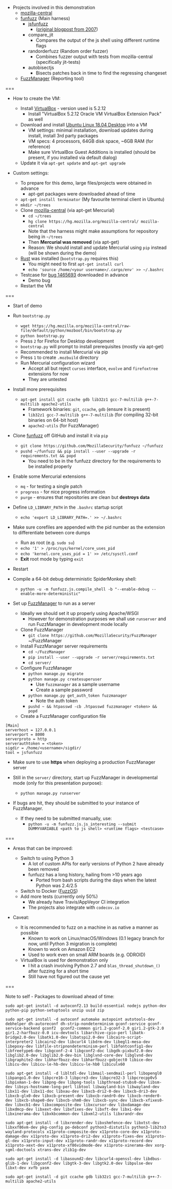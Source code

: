 * Projects involved in this demonstration
  * [mozilla-central](https://hg.mozilla.org/mozilla-central/)
  * [funfuzz](https://github.com/MozillaSecurity/funfuzz) (Main harness)
    * [jsfunfuzz](https://github.com/MozillaSecurity/funfuzz/tree/master/src/funfuzz/js/jsfunfuzz)
      * ([original blogpost from 2007](https://www.squarefree.com/2007/08/02/introducing-jsfunfuzz/))
    * compare_jit
      * Compares the output of the js shell using different runtime flags
    * randorderfuzz (Random order fuzzer)
      * Combines fuzzer output with tests from mozilla-central (specifically jit-tests)
    * autobisectjs
      * Bisects patches back in time to find the regressing changeset
  * [FuzzManager](https://github.com/MozillaSecurity/FuzzManager) (Reporting tool)

===

* How to create the VM:
  * Install [VirtualBox](https://www.virtualbox.org/) - version used is 5.2.12
    * Install "VirtualBox 5.2.12 Oracle VM VirtualBox Extension Pack" as well
  * Download and install [Ubuntu Linux 18.04 Desktop](https://www.ubuntu.com/desktop) into a VM
    * VM settings: minimal installation, download updates during install, install 3rd party packages
    * VM specs: 4 processors, 64GB disk space, ~6GB RAM (for reference)
    * Make sure VirtualBox Guest Additions is installed (should be present, if you installed via default dialog)
  * Update it via `apt-get update` and `apt-get upgrade`

* Custom settings:
  * To prepare for this demo, large files/projects were obtained in advance
    * apt-get packages were downloaded ahead of time
  * `apt-get install terminator` (My favourite terminal client in Ubuntu)
  * `mkdir ~/trees`
  * Clone [mozilla-central](https://hg.mozilla.org/mozilla-central/) (via apt-get Mercurial)
    * `cd ~/trees`
    * `hg clone https://hg.mozilla.org/mozilla-central/ mozilla-central`
    * Note that the harness might make assumptions for repository being in `~/trees`
    * Then **Mercurial was removed** (via apt-get)
    * Reason: We should install and update Mercurial using `pip` instead (will be shown during the demo)
  * [Rust](https://rustup.rs/) was installed (`bootstrap.py` requires this)
    * You might need to first `apt-get install curl`
    * `echo 'source /home/<your username>/.cargo/env' >> ~/.bashrc`
  * Testcase for [bug 1465693](https://bugzilla.mozilla.org/show_bug.cgi?id=1465693) downloaded in advance
    * Demo bug
  * Restart the VM

===

* Start of demo

* Run `bootstrap.py`
  * `wget https://hg.mozilla.org/mozilla-central/raw-file/default/python/mozboot/bin/bootstrap.py`
  * `python bootstrap.py`
  * Press `2` for Firefox for Desktop development
  * `bootstrap.py` will prompt to install prerequisites (mostly via apt-get)
  * Recommended to install Mercurial via pip
  * Press `1` to create `.mozbuild` directory
  * Run Mercurial configuration wizard
    * Accept all but reject `curses` interface, `evolve` and `firefoxtree` extensions for now
    * They are untested

* Install more prerequisites
  * `apt-get install git ccache gdb lib32z1 gcc-7-multilib g++-7-multilib apache2-utils`
    * Framework binaries: `git`, `ccache`, `gdb` (ensure it is present)
    * `lib32z1 gcc-7-multilib g++-7-multilib` (for compiling 32-bit binaries on 64-bit host)
    * `apache2-utils` (for FuzzManager)

* Clone [funfuzz](https://github.com/MozillaSecurity/funfuzz) off GitHub and install it via `pip`
  * `git clone https://github.com/MozillaSecurity/funfuzz ~/funfuzz`
  * `pushd ~/funfuzz && pip install --user --upgrade -r requirements.txt && popd`
    * You need to be in the funfuzz directory for the requirements to be installed properly

* Enable some Mercurial extensions
  * `mq` - for testing a single patch
  * `progress` - for nice progress information
  * `purge` - ensures that repositories are clean but **destroys data**

* Define `LD_LIBRARY_PATH` in the `.bashrc` startup script
  * `echo 'export LD_LIBRARY_PATH=.' >> ~/.bashrc`

* Make sure corefiles are appended with the pid number as the extension to differentiate between core dumps
  * Run as root (e.g. `sudo su`)
  * `echo '1' > /proc/sys/kernel/core_uses_pid`
  * `echo 'kernel.core_uses_pid = 1' >> /etc/sysctl.conf`
  * **Exit** root mode by typing `exit`

* Restart

* Compile a 64-bit debug deterministic SpiderMonkey shell:
  * `python -u -m funfuzz.js.compile_shell -b "--enable-debug --enable-more-deterministic"`

* Set up [FuzzManager](https://github.com/MozillaSecurity/FuzzManager) to run as a server
  * Ideally we should set it up properly using Apache/WSGI
    * However for demonstration purposes we shall use `runserver` and run FuzzManager in development mode locally
  * Clone FuzzManager
    * `git clone https://github.com/MozillaSecurity/FuzzManager` ~/FuzzManager
  * Install FuzzManager server requirements
    * `cd ~/FuzzManager`
    * `pip install --user --upgrade -r server/requirements.txt`
    * `cd server/`
  * Configure FuzzManager
    * `python manage.py migrate`
    * `python manage.py createsuperuser`
      * Use `fuzzmanager` as a sample username
      * Create a sample password
    * `python manage.py get_auth_token fuzzmanager`
      * Note the auth token
    * `pushd ~ && htpasswd -cb .htpasswd fuzzmanager <token> && popd`
  * Create a FuzzManager configuration file
```
[Main]
serverhost = 127.0.0.1
serverport = 8000
serverproto = http
serverauthtoken = <token>
sigdir = /home/<username>/sigdir/
tool = jsfunfuzz
```
  * Make sure to use **https** when deploying a production FuzzManager server
  * Still in the `server/` directory, start up FuzzManager in developmental mode (only for this presentation purpose):
    * `python manage.py runserver`

* If bugs are hit, they should be submitted to your instance of FuzzManager.
  * If they need to be submitted manually, use:
    * `python -u -m funfuzz.js.js_interesting --submit DUMMYVARIABLE <path to js shell> <runtime flags> <testcase>`

===

* Areas that can be improved:
  * Switch to using Python 3
    * A lot of custom APIs for early versions of Python 2 have already been removed
    * funfuzz has a long history, hailing from >10 years ago
      * Ported from bash scripts during the days when the latest Python was 2.4/2.5
  * Switch to Docker ([FuzzOS](https://github.com/MozillaSecurity/fuzzos))
  * Add more tests (currently only 50%)
    * We already have Travis/AppVeyor CI integration
    * The projects also integrate with `codecov.io`

* Caveat:
  * It is recommended to fuzz on a machine in as native a manner as possible
    * Known to work on Linux/macOS/Windows (0.1 legacy branch for now, until Python 3 migration is complete)
    * Known to work on Amazon EC2
    * Used to work even on small ARM boards (e.g. ODROID)
  * VirtualBox is used for demonstration only
    * I hit a crash involving Python 2.7 and `blas_thread_shutdown_()` after fuzzing for a short time
    * Still have not figured out the cause yet

===

Note to self - Packages to download ahead of time:

```
sudo apt-get install -d autoconf2.13 build-essential nodejs python-dev python-pip python-setuptools unzip uuid zip

sudo apt-get install -d autoconf automake autopoint autotools-dev debhelper dh-autoreconf dh-strip-nondeterminism gconf-service gconf-service-backend gconf2  gconf2-common gir1.2-gconf-2.0 gir1.2-gtk-2.0 gir1.2-harfbuzz-0.0 icu-devtools libarchive-cpio-perl libatk-bridge2.0-dev libatk1.0-dev libatspi2.0-dev libcairo-script-interpreter2 libcairo2-dev libcurl4 libdrm-dev libegl1-mesa-dev libepoxy-dev libfile-stripnondeterminism-perl libfontconfig1-dev libfreetype6-dev libgconf-2-4 libgconf2-doc libgdk-pixbuf2.0-dev libglib2.0-dev libglib2.0-dev-bin libglvnd-core-dev libglvnd-dev libgraphite2-dev libharfbuzz-dev libharfbuzz-gobject0 libice-dev libicu-dev libicu-le-hb-dev libicu-le-hb0 libiculx60

sudo apt-get install -d libltdl-dev libmail-sendmail-perl libopengl0 libpango1.0-dev libpcre16-3 libpcre3-dev libpcre32-3 libpcrecpp0v5 libpixman-1-dev libpng-dev libpng-tools libpthread-stubs0-dev libsm-dev libsys-hostname-long-perl libtool libwayland-bin libwayland-dev libx11-dev libx11-doc libxau-dev libxcb-dri2-0-dev libxcb-dri3-dev libxcb-glx0-dev libxcb-present-dev libxcb-randr0-dev libxcb-render0-dev libxcb-shape0-dev libxcb-shm0-dev libxcb-sync-dev libxcb-xfixes0-dev libxcb1-dev libxcomposite-dev libxcursor-dev libxdamage-dev libxdmcp-dev libxext-dev libxfixes-dev libxft-dev libxi-dev libxinerama-dev libxkbcommon-dev libxml2-utils libxrandr-dev

sudo apt-get install -d libxrender-dev libxshmfence-dev libxtst-dev libxxf86vm-dev pkg-config po-debconf python3-distutils python3-lib2to3 wayland-protocols x11proto-composite-dev x11proto-core-dev x11proto-damage-dev x11proto-dev x11proto-dri2-dev x11proto-fixes-dev x11proto-gl-dev x11proto-input-dev x11proto-randr-dev x11proto-record-dev x11proto-xext-dev x11proto-xf86vidmode-dev x11proto-xinerama-dev xorg-sgml-doctools xtrans-dev zlib1g-dev

sudo apt-get install -d libasound2-dev libcurl4-openssl-dev libdbus-glib-1-dev libgconf2-dev libgtk-3-dev libgtk2.0-dev libpulse-dev libxt-dev xvfb yasm

sudo apt-get install -d git ccache gdb lib32z1 gcc-7-multilib g++-7-multilib apache2-utils
```
